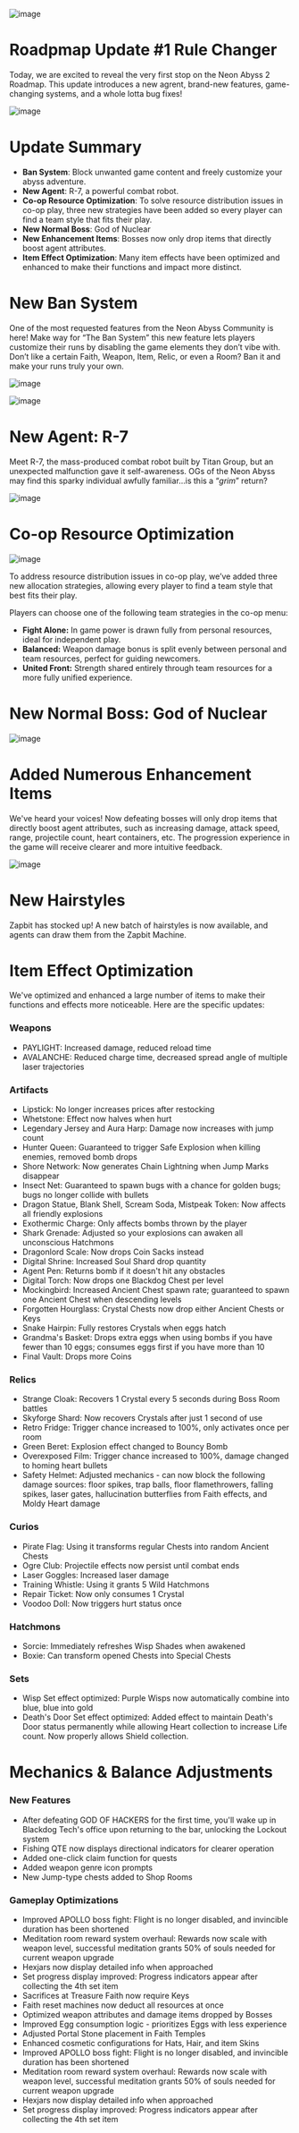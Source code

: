 ![image](https://raw.githubusercontent.com/VeewoGames/NA2Announcements/master/announcements/EA_9.18/20250923_173636_8114967546489380027.png)

# Roadpmap Update #1 Rule Changer

Today, we are excited to reveal the very first stop on the Neon Abyss 2 Roadmap. This update introduces a new agrent, brand-new features, game-changing systems, and a whole lotta bug fixes!

![image](https://raw.githubusercontent.com/VeewoGames/NA2Announcements/master/announcements/EA_9.18/20250923_173639_5213041543821980155.png)

# Update Summary

* **Ban System**: Block unwanted game content and freely customize your abyss adventure.
* **New Agent**: R-7, a powerful combat robot.
* **Co-op Resource Optimization**: To solve resource distribution issues in co-op play, three new strategies have been added so every player can find a team style that fits their play.
* **New Normal Boss**: God of Nuclear
* **New Enhancement Items**: Bosses now only drop items that directly boost agent attributes.
* **Item Effect Optimization**: Many item effects have been optimized and enhanced to make their functions and impact more distinct.
# **New Ban System**

One of the most requested features from the Neon Abyss Community is here! Make way for “The Ban System” this new feature lets players customize their runs by disabling the game elements they don’t vibe with. Don’t like a certain Faith, Weapon, Item, Relic, or even a Room? Ban it and make your runs truly your own.

![image](https://raw.githubusercontent.com/VeewoGames/NA2Announcements/master/announcements/EA_9.18/20250923_173643_6000030513502774043.png)

![image](https://raw.githubusercontent.com/VeewoGames/NA2Announcements/master/announcements/EA_9.18/20250923_173646_5615433051016561709.png)

# **New Agent: R-7**

Meet R-7, the mass-produced combat robot built by Titan Group, but an unexpected malfunction gave it self-awareness. OGs of the Neon Abyss may find this sparky individual awfully familiar…is this a “*grim*” return?

![image](https://raw.githubusercontent.com/VeewoGames/NA2Announcements/master/announcements/EA_9.18/20250923_173649_6577961126431627837.png)

# Co-op Resource Optimization

![image](https://raw.githubusercontent.com/VeewoGames/NA2Announcements/master/announcements/EA_9.18/20250923_173652_8295229768952506289.png)

To address resource distribution issues in co-op play, we’ve added three new allocation strategies, allowing every player to find a team style that best fits their play.

Players can choose one of the following team strategies in the co-op menu:

* **Fight Alone:** In game power is drawn fully from personal resources, ideal for independent play.
* **Balanced:** Weapon damage bonus is split evenly between personal and team resources, perfect for guiding newcomers.
* **United Front:** Strength shared entirely through team resources for a more fully unified experience.
# New Normal Boss: God of Nuclear

![image](https://raw.githubusercontent.com/VeewoGames/NA2Announcements/master/announcements/EA_9.18/20250923_173655_3474252896906563753.png)

# Added Numerous Enhancement Items

We've heard your voices! Now defeating bosses will only drop items that directly boost agent attributes, such as increasing damage, attack speed, range, projectile count, heart containers, etc. The progression experience in the game will receive clearer and more intuitive feedback.

![image](https://raw.githubusercontent.com/VeewoGames/NA2Announcements/master/announcements/EA_9.18/20250923_173658_8593371496149825258.png)

# New Hairstyles

Zapbit has stocked up! A new batch of hairstyles is now available, and agents can draw them from the Zapbit Machine.

# Item Effect Optimization

We've optimized and enhanced a large number of items to make their functions and effects more noticeable. Here are the specific updates:

### Weapons

* PAYLIGHT: Increased damage, reduced reload time
* AVALANCHE: Reduced charge time, decreased spread angle of multiple laser trajectories
### Artifacts

* Lipstick: No longer increases prices after restocking
* Whetstone: Effect now halves when hurt
* Legendary Jersey and Aura Harp: Damage now increases with jump count
* Hunter Queen: Guaranteed to trigger Safe Explosion when killing enemies, removed bomb drops
* Shore Network: Now generates Chain Lightning when Jump Marks disappear
* Insect Net: Guaranteed to spawn bugs with a chance for golden bugs; bugs no longer collide with bullets
* Dragon Statue, Blank Shell, Scream Soda, Mistpeak Token: Now affects all friendly explosions
* Exothermic Charge: Only affects bombs thrown by the player
* Shark Grenade: Adjusted so your explosions can awaken all unconscious Hatchmons
* Dragonlord Scale: Now drops Coin Sacks instead
* Digital Shrine: Increased Soul Shard drop quantity
* Agent Pen: Returns bomb if it doesn't hit any obstacles
* Digital Torch: Now drops one Blackdog Chest per level
* Mockingbird: Increased Ancient Chest spawn rate; guaranteed to spawn one Ancient Chest when descending levels
* Forgotten Hourglass: Crystal Chests now drop either Ancient Chests or Keys
* Snake Hairpin: Fully restores Crystals when eggs hatch
* Grandma's Basket: Drops extra eggs when using bombs if you have fewer than 10 eggs; consumes eggs first if you have more than 10
* Final Vault: Drops more Coins
### Relics

* Strange Cloak: Recovers 1 Crystal every 5 seconds during Boss Room battles
* Skyforge Shard: Now recovers Crystals after just 1 second of use
* Retro Fridge: Trigger chance increased to 100%, only activates once per room
* Green Beret: Explosion effect changed to Bouncy Bomb
* Overexposed Film: Trigger chance increased to 100%, damage changed to homing heart bullets
* Safety Helmet: Adjusted mechanics - can now block the following damage sources: floor spikes, trap balls, floor flamethrowers, falling spikes, laser gates, hallucination butterflies from Faith effects, and Moldy Heart damage
### Curios

* Pirate Flag: Using it transforms regular Chests into random Ancient Chests
* Ogre Club: Projectile effects now persist until combat ends
* Laser Goggles: Increased laser damage
* Training Whistle: Using it grants 5 Wild Hatchmons
* Repair Ticket: Now only consumes 1 Crystal
* Voodoo Doll: Now triggers hurt status once
### Hatchmons

* Sorcie: Immediately refreshes Wisp Shades when awakened
* Boxie: Can transform opened Chests into Special Chests
### Sets

* Wisp Set effect optimized: Purple Wisps now automatically combine into blue, blue into gold
* Death's Door Set effect optimized: Added effect to maintain Death's Door status permanently while allowing Heart collection to increase Life count. Now properly allows Shield collection.
# Mechanics & Balance Adjustments

### New Features

* After defeating GOD OF HACKERS for the first time, you'll wake up in Blackdog Tech's office upon returning to the bar, unlocking the Lockout system
* Fishing QTE now displays directional indicators for clearer operation
* Added one-click claim function for quests
* Added weapon genre icon prompts
* New Jump-type chests added to Shop Rooms
### Gameplay Optimizations

* Improved APOLLO boss fight: Flight is no longer disabled, and invincible duration has been shortened
* Meditation room reward system overhaul: Rewards now scale with weapon level, successful meditation grants 50% of souls needed for current weapon upgrade
* Hexjars now display detailed info when approached
* Set progress display improved: Progress indicators appear after collecting the 4th set item
* Sacrifices at Treasure Faith now require Keys
* Faith reset machines now deduct all resources at once
* Optimized weapon attributes and damage items dropped by Bosses
* Improved Egg consumption logic - prioritizes Eggs with less experience
* Adjusted Portal Stone placement in Faith Temples
* Enhanced cosmetic configurations for Hats, Hair, and item Skins
* Improved APOLLO boss fight: Flight is no longer disabled, and invincible duration has been shortened
* Meditation room reward system overhaul: Rewards now scale with weapon level, successful meditation grants 50% of souls needed for current weapon upgrade
* Hexjars now display detailed info when approached
* Set progress display improved: Progress indicators appear after collecting the 4th set item
